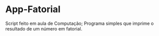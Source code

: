 # App-Fatorial
Script feito em aula de Computação;
Programa simples que imprime o resultado de um número em fatorial.

